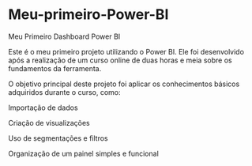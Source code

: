 # Meu-primeiro-Power-BI

Meu Primeiro Dashboard Power BI

Este é o meu primeiro projeto utilizando o Power BI. Ele foi desenvolvido após a realização de um curso online de duas horas e meia sobre os fundamentos da ferramenta.

O objetivo principal deste projeto foi aplicar os conhecimentos básicos adquiridos durante o curso, como:

Importação de dados

Criação de visualizações

Uso de segmentações e filtros

Organização de um painel simples e funcional
